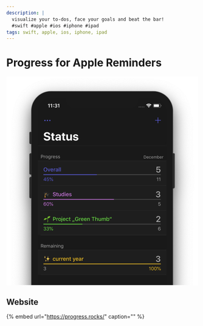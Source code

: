 ```yaml
---
description: |
  visualize your to-dos, face your goals and beat the bar!
  #swift #apple #ios #iphone #ipad
tags: swift, apple, ios, iphone, ipad
---
```


# Progress for Apple Reminders

![Progress provides visualizations based on data from Apple Reminders](../.gitbook/assets/progress-for-apple-reminders.png)

## Website

{% embed url="https://progress.rocks/" caption="" %}